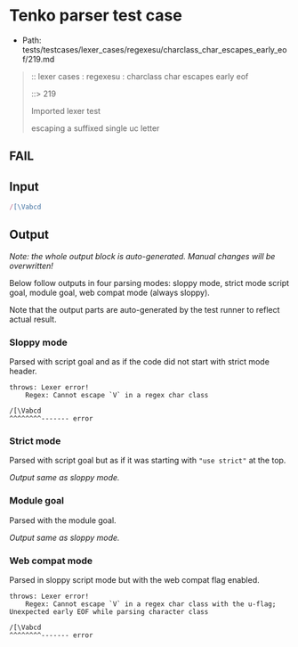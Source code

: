 # Tenko parser test case

- Path: tests/testcases/lexer_cases/regexesu/charclass_char_escapes_early_eof/219.md

> :: lexer cases : regexesu : charclass char escapes early eof
>
> ::> 219
>
> Imported lexer test
>
> escaping a suffixed single uc letter

## FAIL

## Input

`````js
/[\Vabcd
`````

## Output

_Note: the whole output block is auto-generated. Manual changes will be overwritten!_

Below follow outputs in four parsing modes: sloppy mode, strict mode script goal, module goal, web compat mode (always sloppy).

Note that the output parts are auto-generated by the test runner to reflect actual result.

### Sloppy mode

Parsed with script goal and as if the code did not start with strict mode header.

`````
throws: Lexer error!
    Regex: Cannot escape `V` in a regex char class

/[\Vabcd
^^^^^^^^------- error
`````

### Strict mode

Parsed with script goal but as if it was starting with `"use strict"` at the top.

_Output same as sloppy mode._

### Module goal

Parsed with the module goal.

_Output same as sloppy mode._

### Web compat mode

Parsed in sloppy script mode but with the web compat flag enabled.

`````
throws: Lexer error!
    Regex: Cannot escape `V` in a regex char class with the u-flag; Unexpected early EOF while parsing character class

/[\Vabcd
^^^^^^^^------- error
`````

